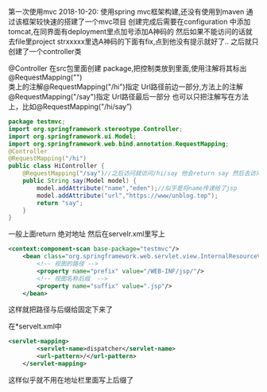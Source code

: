 


第一次使用mvc 2018-10-20:
使用spring mvc框架构建,还没有使用到maven
通过该框架较快速的搭建了一个mvc项目
创建完成后需要在configuration 中添加tomcat,在同界面有deployment里点加号添加A神码的
然后如果不能访问的话就去file里project strxxxxx里选A神码的下面有fix,点到他没有提示就好了..
之后就只创建了一个controller类

@Controller
    在src包里面创建 package,把控制类放到里面,使用注解将其标出
@RequestMapping("")     
    类上的注解@RequestMapping("/hi")指定 Url路径前边一部分,方法上的注解@RequestMapping("/say")指定 Url路径最后一部分
也可以只把注解写在方法上，比如@RequestMapping("/hi/say”)

```java
package testmvc;
import org.springframework.stereotype.Controller;
import org.springframework.ui.Model;
import org.springframework.web.bind.annotation.RequestMapping;
@Controller
@RequestMapping("/hi")
public class HiController {
    @RequestMapping("/say")//之后访问就访问/hi/say 他会return say 然后去访问下面我们设置好的路径+return的字符串+后缀名称
    public String say(Model model) {
        model.addAttribute("name","eden");//似乎是将name传递给了jsp
        model.addAttribute("url","https://www/unblog.top");
        return "say";
    }
}

```

一般上面return 绝对地址
然后在servelr.xml里写上
```xml
<context:component-scan base-package="testmvc"/>
    <bean class="org.springframework.web.servlet.view.InternalResourceViewResolver">
        <!-- 视图的路径 -->
        <property name="prefix" value="/WEB-INF/jsp/"/>
        <!-- 视图名称后缀  -->
        <property name="suffix" value=".jsp"/>
    </bean>
```
这样就把路径与后缀给固定下来了

在*servelt.xml中

```xml
<servlet-mapping>
        <servlet-name>dispatcher</servlet-name>
        <url-pattern>/</url-pattern>
    </servlet-mapping>
```
这样似乎就不用在地址栏里面写上后缀了
